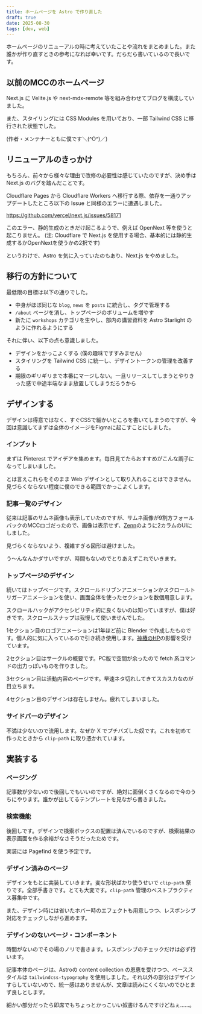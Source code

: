 ```yaml
---
title: ホームページを Astro で作り直した
draft: true
date: 2025-08-30
tags: [dev, web]
---
```


ホームページのリニューアルの時に考えていたことや流れをまとめました。また誰かが作り直すときの参考になれば幸いです。だらだら書いているので長いです。

## 以前のMCCのホームページ

Next.js に Velite.js や next-mdx-remote 等を組み合わせてブログを構成していました。

また、スタイリングには CSS Modules を用いており、一部 Tailwind CSS に移行された状態でした。

(作者・メンテナーともに僕です＼(^O^)／)

## リニューアルのきっかけ

もちろん、前々から様々な理由で改修の必要性は感じていたのですが、決め手は Next.js のバグを踏んだことです。 

Cloudflare Pages から Cloudflare Workers へ移行する際、依存を一通りアップデートしたところ以下の Issue と同様のエラーに遭遇しました。

https://github.com/vercel/next.js/issues/58171

このエラー、静的生成のときだけ起こるようで、例えば OpenNext 等を使うと起こりません。
(注: Cloudflare で Next.js を使用する場合、基本的には静的生成するかOpenNextを使うかの2択です)

というわけで、Astro を気に入っていたのもあり、Next.js をやめました。

## 移行の方針について

最低限の目標は以下の通りでした。

- 中身がほぼ同じな `blog`, `news` を `posts` に統合し、タグで管理する
- `/about` ベージを消し、トップページのボリュームを増やす
- 新たに `workshops` カテゴリを生やし、部内の講習資料を Astro Starlight のように作れるようにする

それに伴い、以下の点も意識しました。

- デザインをかっこよくする (僕の趣味ですすみません)
- スタイリングを Tailwind CSS に統一し、デザイントークンの管理を改善する
- 期限のギリギリまで本番にマージしない。一旦リリースしてしまうとやりきった感で中途半端なまま放置してしまうだろうから

## デザインする

デザインは得意ではなく、すぐCSSで細かいところを書いてしまうのですが、今回は意識してまずは全体のイメージをFigmaに起こすことにしました。

### インプット

まずは Pinterest でアイデアを集めます。毎日見てたらおすすめがこんな調子になってしまいました。


とは言えこれらをそのまま Web デザインとして取り入れることはできません。見づらくならない程度に僕のできる範囲でかっこよくします。

### 記事一覧のデザイン

従来は記事のサムネ画像も表示していたのですが、サムネ画像が9割方フォールバックのMCCロゴだったので、画像は表示せず、[Zenn](https://zenn.dev)のように2カラムのUIにしました。

見づらくならないよう、複雑すぎる図形は避けました。

う〜んなんかダサいですが、時間もないのでとりあえずこれでいきます。

### トップページのデザイン

続いてはトップベージです。スクロールドリブンアニメーションかスクロールトリガーアニメーションを使い、画面全体を使ったセクションを数個用意します。

スクロールハックがアクセシビリティ的に良くないのは知っていますが、僕は好きです。スクロールスナップは我慢して使いませんでした。

1セクション目のロゴアニメーションは1年ほど前に Blender で作成したものです。個人的に気に入っているので引き続き使用します。[神椿のHP](https://kamitsubaki.jp)の影響を受けています。

2セクション目はサークルの概要です。PC版で空間が余ったので fetch 系コマンドの出力っぽいものを作りました。

3セクション目は活動内容のページです。早速ネタ切れしてきてスカスカなのが目立ちます。

4セクション目のデザインは存在しません。疲れてしまいました。

### サイドバーのデザイン

不満は少ないので流用します。なぜか X でプチバズした奴です。これを初めて作ったときから `clip-path` に取り憑かれています。


## 実装する

### ページング

記事数が少ないので後回しでもいいのですが、絶対に面倒くさくなるので今のうちにやります。誰かが出してるテンプレートを見ながら書きました。

### 検索機能

後回しです。デザインで検索ボックスの配置は済んでいるのですが、検索結果の表示画面を作る余裕がなさそうだったためです。

実装には Pagefind を使う予定です。

### デザイン済みのページ

デザインをもとに実装していきます。変な形状ばかり使うせいで `clip-path` 祭りです。全部手書きです。とても大変です。`clip-path` 管理のベストプラクティス募集中です。

また、デザイン時には省いたホバー時のエフェクトも用意しつつ、レスポンシブ対応をチェックしながら進めます。

### デザインのないページ・コンポーネント

時間がないのでその場のノリで書きます。レスポンシブのチェックだけは必ず行います。

記事本体のページは、Astroの content collection の恩恵を受けつつ、ベーススタイルは `tailwindcss-typography` を使用しました。それ以外の部分はデザインすらしていないので、統一感はありませんが、文章は読みにくくないのでひとまず良しとします。


細かい部分だったら即席でもちょっとかっこいい奴書けるんですけどねぇ……。